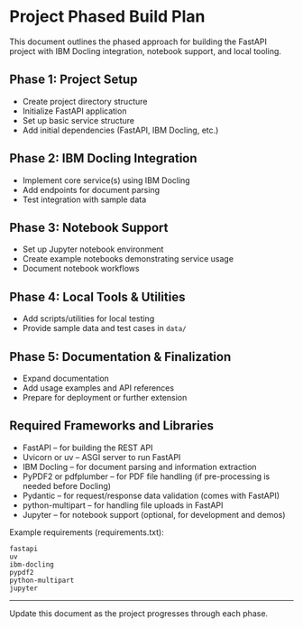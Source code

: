 # Project Phased Build Plan

This document outlines the phased approach for building the FastAPI project with IBM Docling integration, notebook support, and local tooling.

## Phase 1: Project Setup
- Create project directory structure
- Initialize FastAPI application
- Set up basic service structure
- Add initial dependencies (FastAPI, IBM Docling, etc.)

## Phase 2: IBM Docling Integration
- Implement core service(s) using IBM Docling
- Add endpoints for document parsing
- Test integration with sample data

## Phase 3: Notebook Support
- Set up Jupyter notebook environment
- Create example notebooks demonstrating service usage
- Document notebook workflows

## Phase 4: Local Tools & Utilities
- Add scripts/utilities for local testing
- Provide sample data and test cases in `data/`

## Phase 5: Documentation & Finalization
- Expand documentation
- Add usage examples and API references
- Prepare for deployment or further extension

## Required Frameworks and Libraries

- FastAPI – for building the REST API
- Uvicorn or uv – ASGI server to run FastAPI
- IBM Docling – for document parsing and information extraction
- PyPDF2 or pdfplumber – for PDF file handling (if pre-processing is needed before Docling)
- Pydantic – for request/response data validation (comes with FastAPI)
- python-multipart – for handling file uploads in FastAPI
- Jupyter – for notebook support (optional, for development and demos)

Example requirements (requirements.txt):

```
fastapi
uv
ibm-docling
pypdf2
python-multipart
jupyter
```

---

Update this document as the project progresses through each phase.
